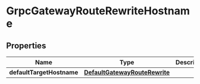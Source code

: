

# GrpcGatewayRouteRewriteHostname


## Properties

| Name | Type | Description | Notes |
|------------ | ------------- | ------------- | -------------|
|**defaultTargetHostname** | [**DefaultGatewayRouteRewrite**](DefaultGatewayRouteRewrite.md) |  |  [optional] |



